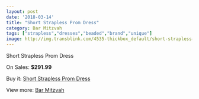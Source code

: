 ```yaml
---
layout: post
date: '2018-03-14'
title: "Short Strapless Prom Dress"
category: Bar Mitzvah
tags: ["strapless","dresses","beaded","brand","unique"]
image: http://img.transblink.com/4535-thickbox_default/short-strapless-prom-dress.jpg
---
```

Short Strapless Prom Dress

On Sales: **$291.99**
<a href="https://www.transblink.com/en/bar-mitzvah/1417-short-strapless-prom-dress.html"><amp-img layout="responsive" width="600" height="600" src="//img.transblink.com/4535-thickbox_default/short-strapless-prom-dress.jpg" alt="Short Strapless Prom Dress 0" /></a>
<a href="https://www.transblink.com/en/bar-mitzvah/1417-short-strapless-prom-dress.html"><amp-img layout="responsive" width="600" height="600" src="//img.transblink.com/4539-thickbox_default/short-strapless-prom-dress.jpg" alt="Short Strapless Prom Dress 1" /></a>
<a href="https://www.transblink.com/en/bar-mitzvah/1417-short-strapless-prom-dress.html"><amp-img layout="responsive" width="600" height="600" src="//img.transblink.com/4538-thickbox_default/short-strapless-prom-dress.jpg" alt="Short Strapless Prom Dress 2" /></a>
<a href="https://www.transblink.com/en/bar-mitzvah/1417-short-strapless-prom-dress.html"><amp-img layout="responsive" width="600" height="600" src="//img.transblink.com/4537-thickbox_default/short-strapless-prom-dress.jpg" alt="Short Strapless Prom Dress 3" /></a>
<a href="https://www.transblink.com/en/bar-mitzvah/1417-short-strapless-prom-dress.html"><amp-img layout="responsive" width="600" height="600" src="//img.transblink.com/4536-thickbox_default/short-strapless-prom-dress.jpg" alt="Short Strapless Prom Dress 4" /></a>

Buy it: [Short Strapless Prom Dress](https://www.transblink.com/en/bar-mitzvah/1417-short-strapless-prom-dress.html "Short Strapless Prom Dress")

View more: [Bar Mitzvah](https://www.transblink.com/en/2-bar-mitzvah "Bar Mitzvah")